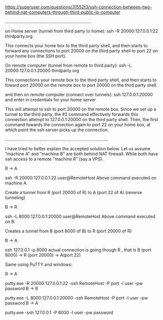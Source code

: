 https://superuser.com/questions/31552t3/ssh-connection-between-two-behind-nat-computers-through-third-public-ip-computer

......................................................................

on Home server (tunnel from third party to home):
ssh -R 20000:127.0.0.1:22 thirdparty.org

This connects your home box to the third party shell, and then starts to forward any connections to port 20000 on the third party shell to port 22 on your home box (the SSH port).

On remote computer (tunnel from remote to third party):
ssh -L 20000:127.0.0.1:20000 thirdparty.org

This connections your remote box to the third party shell, and then starts to foward port 20000 on the remote box to port 20000 on the third party shell.

and then on remote computer (connect over tunnels):
ssh 127.0.0.1:20000 and enter in credentials for your home server

This will attempt to ssh to port 20000 on the remote box. Since we set up a tunnel to the third party, the #2 command effectively forwards this connection attempt to 127.0.0.1:20000 on the third party shell. Then, the first command fowards the connection again to port 22 on your home box, at which point the ssh server picks up the connection.

....................................................................................

I have tried to better explain the accepted solution below. Let us assume "machine A" and "machine B" are both behind NAT firewall. While both have ssh access to a remote "machine R" (say a VPS).

R -> A

ssh -R 20000:127.0.0.1:22 user@RemoteHost
Above command executed on machine A.

Create a tunnel from R (port 20000 of R) to A (port 22 of A) (reverse tunneling)

B -> R

ssh -L 8000:127.0.0.1:20000 user@RemoteHost
Above command executed on B.

Creates a tunnel from B (port 8000 of B) to R (port 20000 of R)

B -> A

ssh 127.0.0.1 -p 8000
actual connection is going though R , that is B (port 8000) -> R (port 20000) -> A(port 22)

Same using PuTTY and windows:

R -> A

putty.exe -R 20000:127.0.0.1:22 -ssh RemoteHost -P port -l user -pw password
B -> R

putty.exe -L 8000:127.0.0.1:20000  -ssh RemoteHost -P port -l user -pw password
B -> A

putty.exe -ssh 127.0.0.1 -P 8000 -l user -pw password